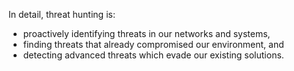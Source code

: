 In detail, threat hunting is: 
- proactively identifying threats in our networks and systems,
- finding threats that already compromised our environment, and
- detecting advanced threats which evade our existing solutions. 